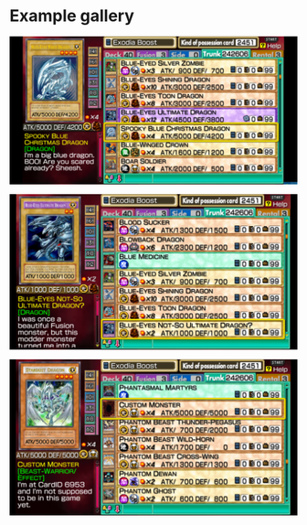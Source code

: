 # Example gallery

![Am I spooky enough for you?](Screenshots/example1.png)

![I'm still hurt](Screenshots/example2.png)

![Stardust in TF1! Or is it?](Screenshots/example3.png)

